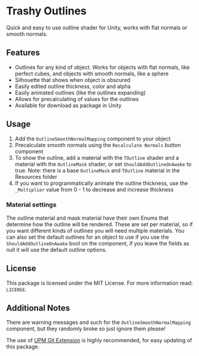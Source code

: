 # Trashy Outlines
Quick and easy to use outline shader for Unity, works with flat normals or smooth normals.

## Features
* Outlines for any kind of object. Works for objects with flat normals, like perfect cubes, and objects with smooth normals, like a sphere
* Silhouette that shows when object is obscured
* Easily edited outline thickness, color and alpha
* Easily animated outlines (like the outlines expanding)
* Allows for precalculating of values for the outlines
* Available for download as package in Unity

## Usage
1. Add the `OutlineSmoothNormalMapping` component to your object
2. Precalculate smooth normals using the `Recalculate Normals` button component
3. To show the outline, add a material with the `TOutline` shader and a material with the `OutlineMask` shader, or set `ShouldAddOutlineOnAwake` to true. Note: there is a base `OutlineMask` and `TOutline` material in the Resources folder
4. If you want to programmatically animate the outline thickness, use the `_Multiplier` value from 0 - 1 to decrease and increase thickness 

### Material settings
The outline material and mask material have their own Enums that determine how the outline will be rendered. These are set per material, so if you want different kinds of outlines you will need multiple materials.
You can also set the default outlines for an object to use if you use the `ShouldAddOutlineOnAwake` bool on the component, if you leave the fields as null it will use the default outline options.

## License
This package is licensed under the MIT License. For more information read: `LICENSE`.

## Additional Notes
There are warning messages and such for the `OutlineSmoothNormalMapping` component, but they randomly broke so just ignore them please!

The use of [UPM Git Extension](https://github.com/mob-sakai/UpmGitExtension) is highly recommended, for easy updating of this package.
